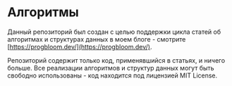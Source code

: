 # Алгоритмы

Данный репозиторий был создан с целью поддержки цикла статей об алгоритмах и структурах данных в моем блоге - смотрите [https://progbloom.dev/](https://progbloom.dev/).

Репозиторий содержит только код, применявшийся в статьях, и ничего больше. Все реализации алгоритмов и структур данных могут быть свободно использованы - код находится под лицензией MIT License.